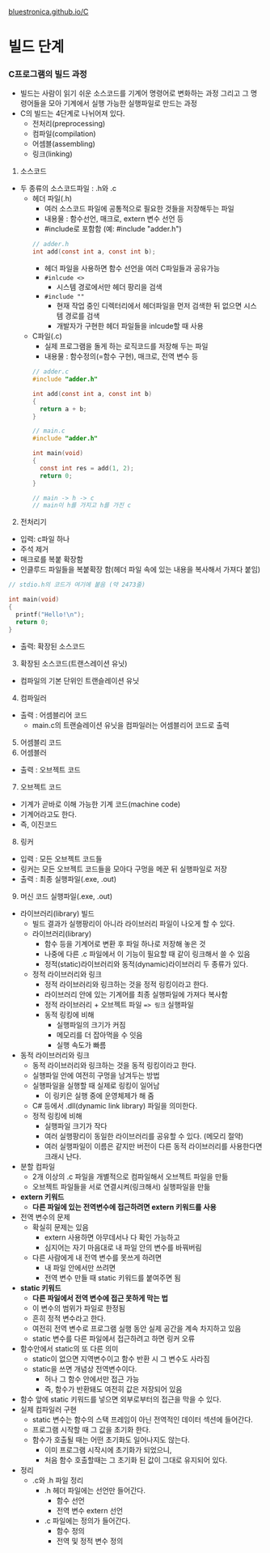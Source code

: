 [bluestronica.github.io/C](https://bluestronica.github.io/C)

# 빌드 단계

### C프로그램의 빌드 과정
- 빌드는 사람이 읽기 쉬운 소스코드를 기계어 명령어로 변화하는 과정 그리고 그 명령어들을 모아 기계에서 실행 가능한 실행파일로 만드는 과정
- C의 빌드는 4단계로 나뉘어져 있다.
  - 전처리(preprocessing)
  - 컴파일(compilation)
  - 어셈블(assembling)
  - 링크(linking)
1. 소스코드
  - 두 종류의 소스코드파일 : .h와 .c
    - 헤더 파일(.h)
      - 여러 소스코드 파일에 공통적으로 필요한 것들을 저장해두는 파일
      - 내용물 : 함수선언, 매크로, extern 변수 선언 등
      - #include로 포함함 (예: #include "adder.h")
      ```c
      // adder.h
      int add(const int a, const int b);
      ```
      - 헤더 파일을 사용하면 함수 선언을 여러 C파일들과 공유가능
      - `#inlcude <>`
        - 시스템 경로에서만 헤더 팡리을 검색
      - `#include ""`
        - 현재 작업 중인 디렉터리에서 헤더파일을 먼저 검색한 뒤 없으면 시스템 경로를 검색
        - 개발자가 구현한 헤더 파일들을 inlcude할 때 사용
    - C파일(.c)
      - 실제 프로그램을 돌게 하는 로직코드를 저장해 두는 파일
      - 내용물 : 함수정의(=함수 구현), 매크로, 전역 변수 등
      ```c
      // adder.c
      #include "adder.h"
      
      int add(const int a, const int b)
      {
        return a + b;
      }
      ```
      ```c
      // main.c
      #include "adder.h"
      
      int main(void)
      {
        const int res = add(1, 2);
        return 0;
      }
      
      // main -> h -> c
      // main이 h를 가지고 h를 가진 c
      ```
2. 전처리기
  - 입력: c파일 하나
  - 주석 제거
  - 매크로를 복붙 확장함
  - 인클루드 파일들을 복붙확장 함(헤더 파일 속에 있는 내용을 복사해서 가져다 붙임)
  ```c
  // stdio.h의 코드가 여기에 붙음 (약 2473줄)
  
  int main(void)
  {
    printf("Hello!\n");
    return 0;
  }
  ```
  - 출력: 확장된 소스코드
3. 확장된 소스코드(트랜스레이션 유닛)
  - 컴파일의 기본 단위인 트랜슬레이션 유닛
4. 컴파일러
  - 출력 : 어셈블리어 코드
    - main.c의 트랜슬레이션 유닛을 컴파일러는 어셈블리어 코드로 출력
5. 어셈블리 코드
6. 어셈블러
  - 출력 : 오브젝트 코드
7. 오브젝트 코드
  - 기계가 곧바로 이해 가능한 기계 코드(machine code)
  - 기계어라고도 한다.
  - 즉, 이진코드  
8. 링커
  - 입력 : 모든 오브젝트 코드들
  - 링커는 모든 오브젝트 코드들을 모아다 구멍을 메꾼 뒤 실행파일로 저장
  - 출력 : 최종 실행파일(.exe, .out)
9. 머신 코드 실행파일(.exe, .out)

- 라이브러리(library) 빌드
  - 빌드 결과가 실행팡리이 아니라 라이브러리 파일이 나오게 할 수 있다.
  - 라이브러리(library)
    - 함수 등을 기계어로 변환 후 파일 하나로 저장해 놓은 것
    - 나중에 다른 .c 파일에서 이 기능이 필요할 때 같이 링크해서 쓸 수 있음
    - 정적(static)라이브러리와 동적(dynamic)라이브러리 두 종류가 있다.
  - 정적 라이브러리와 링크
    - 정적 라이브러리와 링크하는 것을 정적 링킹이라고 한다.
    - 라이브러리 안에 있는 기계어를 최종 실행파일에 가져다 복사함
    - 정적 라이브러리 + 오브젝트 파일 `=> 링크` 실행파일
    - 동적 링킹에 비해
      - 실행파일의 크기가 커짐
      - 메모리를 더 잡아먹을 수 잇음
      - 실행 속도가 빠름
- 동적 라이브러리와 링크
  - 동적 라이브러리와 링크하는 것을 동적 링킹이라고 한다.
  - 실행파일 안에 여전히 구멍을 남겨두는 방법
  - 실행파일을 실행할 때 실제로 링킹이 일어남
    - 이 링키은 실행 중에 운영체제가 해 줌
  - C# 등에서 .dll(dynamic link library) 파일을 의미한다.
  - 정적 링킹에 비해
    - 실행파일 크기가 작다
    - 여러 실행팡리이 동일한 라이브러리를 공유할 수 있다. (메모리 절약)
    - 여러 실행파일이 이름은 같지만 버전이 다른 동적 라이브러리를 사용한다면 크래시 난다.
- 분할 컴파일
  - 2개 이상의 .c 파일을 개별적으로 컴파일해서 오브젝트 파일을 만듦
  - 오브젝트 파일들을 서로 연결시켜(링크해서) 실행파일을 만듦
- **extern 키워드**
  - **다른 파일에 있는 전역변수에 접근하려면 extern 키워드를 사용**
- 전역 변수의 문제
  - 확실히 문제는 있음
    - extern 사용하면 아무데서나 다 확인 가능하고
    - 심지어는 자기 마음대로 내 파일 안의 변수를 바꿔버림
  - 다른 사람에게 내 전역 변수를 못쓰게 하려면
    - 내 파일 안에서만 쓰려면 
    - 전역 변수 만들 때 static 키워드를 붙여주면 됨
- **static 키워드**
  - **다른 파일에서 전역 변수에 접근 못하게 막는 법**
  - 이 변수의 범위가 파일로 한정됨
  - 흔히 정적 변수라고 한다.
  - 여전히 전역 변수로 프로그램 실행 동안 실제 공간을 계속 차지하고 있음
  - static 변수를 다른 파일에서 접근하려고 하면 링커 오류
- 함수안에서 static의 또 다른 의미
  - static이 없으면 지역변수이고 함수 반환 시 그 변수도 사라짐
  - static을 쓰면 개념상 전역변수이다.
    - 허나 그 함수 안에서만 접근 가능
    - 즉, 함수가 반환돼도 여전히 값은 저장되어 있음
- 함수 앞에 static 키워드를 넣으면 외부로부터의 접근을 막을 수 있다.
- 실제 컴파일러 구현
  - static 변수는 함수의 스택 프레임이 아닌 전역적인 데이터 섹션에 들어간다.
  - 프로그램 시작할 때 그 값을 초기화 한다.
  - 함수가 호출될 때는 어떤 초기화도 일어나지도 않는다.
    - 이미 프로그램 시작시에 초기화가 되었으니,
    - 처음 함수 호출할때는 그 초기화 된 값이 그대로 유지되어 있다.
- 정리
  - .c와 .h 파일 정리
    - .h 헤더 파일에는 선언만 들어간다.
      - 함수 선언
      - 전역 변수 extern 선언
    - .c 파일에는 정의가 들어간다.
      - 함수 정의
      - 전역 및 정적 변수 정의
    
  

